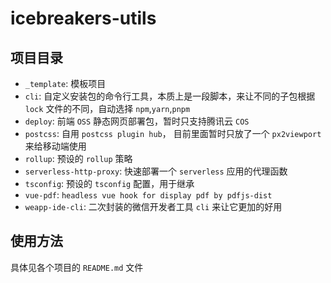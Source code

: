 # icebreakers-utils

## 项目目录

- `_template`: 模板项目
- `cli`: 自定义安装包的命令行工具，本质上是一段脚本，来让不同的子包根据 `lock` 文件的不同，自动选择 `npm`,`yarn`,`pnpm`
- `deploy`: 前端 `OSS` 静态网页部署包，暂时只支持腾讯云 `COS`
- `postcss`: 自用 `postcss plugin hub`， 目前里面暂时只放了一个 `px2viewport` 来给移动端使用
- `rollup`: 预设的 `rollup` 策略
- `serverless-http-proxy`: 快速部署一个 `serverless` 应用的代理函数
- `tsconfig`: 预设的 `tsconfig` 配置，用于继承
- `vue-pdf`: `headless vue hook for display pdf by pdfjs-dist`
- `weapp-ide-cli`: 二次封装的微信开发者工具 `cli` 来让它更加的好用

## 使用方法

具体见各个项目的 `README.md` 文件
